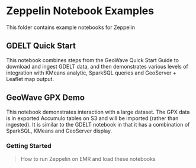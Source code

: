 # Zeppelin Notebook Examples

This folder contains example notebooks for Zeppelin

## GDELT Quick Start

This notebook combines steps from the GeoWave Quick Start Guide to download and ingest GDELT data, and then demonstrates various levels of integration with KMeans analytic, SparkSQL queries and GeoServer + Leaflet map output.

## GeoWave GPX Demo

This notebook demonstrates interaction with a large dataset. The GPX data is in exported Accumulo tables on S3 and will be imported (rather than ingested). It is similar to the GDELT notebook in that it has a combination of SparkSQL, KMeans and GeoServer display.

### Getting Started

> How to run Zeppelin on EMR and load these notebooks


